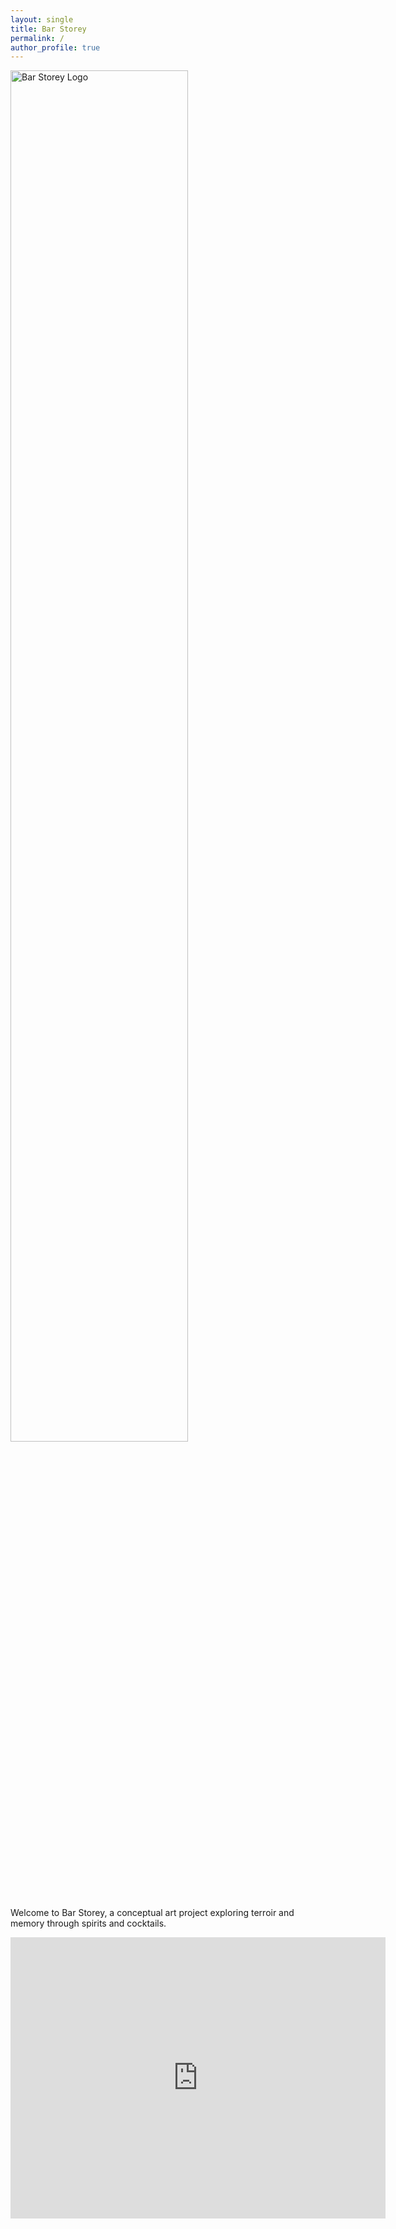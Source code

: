 ```yaml
---
layout: single
title: Bar Storey
permalink: /
author_profile: true
---
```


<div class="home-logo">
  <img src="{{ '/assets/images/Bar_Storey_Logo.png' | relative_url }}" alt="Bar Storey Logo" style="width: 75%;">
</div>

Welcome to Bar Storey, a conceptual art project exploring terroir and memory through spirits and cocktails.

<iframe src="https://felt.com/map/BDV-Map-rB0Wz7t0QvOqEd9Ab4eevcD?loc=47.61,-55.78,3.87z&share=1" width="600" height="450" style="border:0;" allowfullscreen="" loading="lazy"></iframe>
